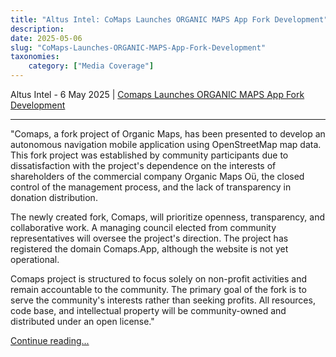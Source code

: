 ```yaml
---
title: "Altus Intel: CoMaps Launches ORGANIC MAPS App Fork Development"
description: 
date: 2025-05-06
slug: "CoMaps-Launches-ORGANIC-MAPS-App-Fork-Development"
taxonomies:
    category: ["Media Coverage"]
---
```


Altus Intel - 6 May 2025 | [Comaps Launches ORGANIC MAPS App Fork Development](https://www.altusintel.com/public-yycm0x/)

---

"Comaps, a fork project of Organic Maps, has been presented to develop an autonomous navigation mobile application using OpenStreetMap map data. This fork project was established by community participants due to dissatisfaction with the project's dependence on the interests of shareholders of the commercial company Organic Maps Oü, the closed control of the management process, and the lack of transparency in donation distribution.

The newly created fork, Comaps, will prioritize openness, transparency, and collaborative work. A managing council elected from community representatives will oversee the project's direction. The project has registered the domain Comaps.App, although the website is not yet operational.

Comaps project is structured to focus solely on non-profit activities and remain accountable to the community. The primary goal of the fork is to serve the community's interests rather than seeking profits. All resources, code base, and intellectual property will be community-owned and distributed under an open license."


[Continue reading...](https://www.altusintel.com/public-yycm0x/)


